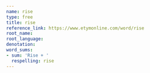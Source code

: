 ```yaml
---
name: rise
type: free
title: rise
reference_link: https://www.etymonline.com/word/rise
root_name: 
root_language: 
denotation: 
word_sums:
- sum: 'Rise + '
  respelling: rise
---
```

